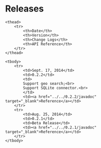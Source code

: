 # Releases 

<table class="table table-striped table-bordered">

    <thead>
        <tr>
            <th>Date</th>
            <th>Version</th>
            <th>Change Logs</th>
            <th>API Reference</th>
        </tr>
    </thead>

    <tbody>
        <tr>
            <td>Sept. 17, 2014</td>
            <td>0.2.2</td>
            <td>
            Support geo search;<br>
            Support SQLite connector.<br>
            </td>
            <td><a href="../../0.2.2/javadoc" target="_blank">Reference</a></td>
        </tr>
        <tr>
            <td>Aug. 25, 2014</td>
            <td>0.2.1</td>
            <td>Beta Release</td>
            <td><a href="../../0.2.1/javadoc" target="_blank">Reference</a></td>
        </tr>
    </tbody>
</table>
